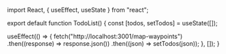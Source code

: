 import React, { useEffect, useState } from "react";

export default function TodoList() {
  const [todos, setTodos] = useState([]);

  useEffect(() => {
    fetch("http://localhost:3001/map-waypoints")
      .then((response) => response.json())
      .then((json) => setTodos(json));
  }, []);
}
